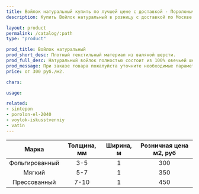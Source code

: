 ```yaml
---
title: Войлок натуральный купить по лучшей цене с доставкой - Поролоныч
description: Купить Войлок натуральный в розницу с доставкой по Москве в интернет-магазине Поролоныча.

layout: product
permalink: /catalog/:path
type: "product"

prod_title: Войлок натуральный
prod_short_desc: Плотный текстильный материал из валяной шерсти.
prod_full_desc: Натуральный войлок полностью состоит из 100% овечьей шерсти, обладает отличными теплоизоляционными качествами, воздухопроницаемый. Используется для теплоизоляции, прокладок, при изготовлении мебели.
prod_message: При заказе товара пожалуйста уточните необходимые параметры (марку и количество).
price: от 300 руб./м2.

chars:

usage:

related:
- sintepon
- porolon-el-2040
- voylok-iskusstvenniy
- vatin
---
```

| Марка | Толщина, мм | Ширина, м | Розничная цена м2, руб |
|:--:|:--:|:--:|:--:|
|Фольгированный|3-5|1|300|
|Мягкий|5-7|1|350|
|Прессованный|7-10|1|450|